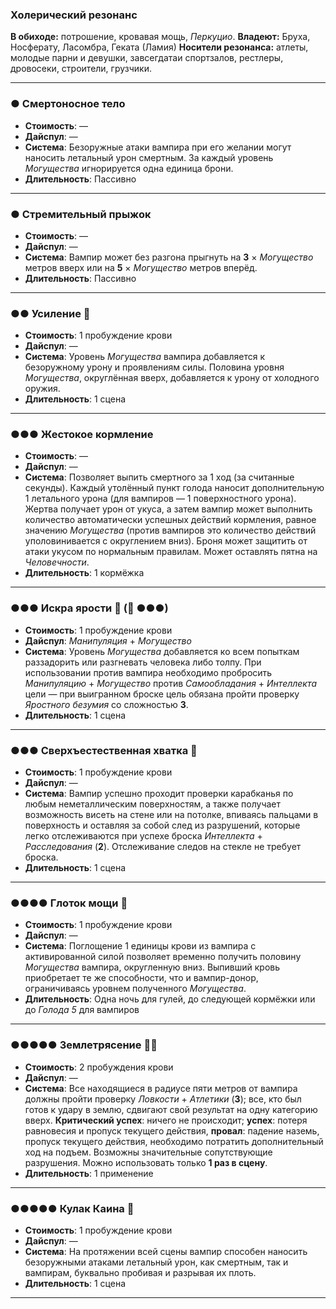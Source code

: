 
### Холерический резонанс

**В обиходе:** потрошение, кровавая мощь, *Перкуцио*.
**Владеют:** Бруха, Носферату, Ласомбра, Геката (Ламия)
**Носители резонанса:** атлеты, молодые парни и девушки, завсегдатаи спортзалов, рестлеры, дровосеки, строители, грузчики.
___
### ● Смертоносное тело

- **Стоимость**: —
- **Дайспул**: —
- **Система**: Безоружные атаки вампира при его желании могут наносить летальный урон смертным. За каждый уровень *Могущества* игнорируется одна единица брони.
- **Длительность**: Пассивно
___
### ● Стремительный прыжок

- **Стоимость**: —
- **Дайспул**: —
- **Система**: Вампир может без разгона прыгнуть на **3** × *Могущество* метров вверх или на **5** × *Могущество* метров вперёд.
- **Длительность**: Пассивно
___
### ●● Усиление 🍷

- **Стоимость**: 1 пробуждение крови
- **Дайспул**: —
- **Система**: Уровень *Могущества* вампира добавляется к безоружному урону и проявлениям силы. Половина уровня *Могущества*, округлённая вверх, добавляется к урону от холодного оружия.
- **Длительность**: 1 сцена
___
### ●●● Жестокое кормление

- **Стоимость**: —
- **Дайспул**: —
- **Система**: Позволяет выпить смертного за 1 ход (за считанные секунды). Каждый утолённый пункт голода наносит дополнительную 1 летального урона (для вампиров — 1 поверхностного урона). Жертва получает урон от укуса, а затем вампир может выполнить количество автоматически успешных действий кормления, равное значению *Могущества* (против вампиров это количество действий уполовинивается с округлением вниз). Броня может защитить от атаки укусом по нормальным правилам. Может оставлять пятна на *Человечности*.
- **Длительность**: 1 кормёжка
___
### ●●● Искра ярости 🍷 (👑 ●●●)

- **Стоимость**: 1 пробуждение крови
- **Дайспул**: *Манипуляция* + *Могущество*
- **Система**: Уровень *Могущества* добавляется ко всем попыткам раззадорить или разгневать человека либо толпу. При использовании против вампира необходимо пробросить *Манипуляцию* + *Могущество* против *Самообладания* + *Интеллекта* цели — при выигранном броске цель обязана пройти проверку *Яростного безумия* со сложностью **3**.
- **Длительность**: 1 сцена
___
### ●●● Сверхъестественная хватка 🍷

- **Стоимость**: 1 пробуждение крови
- **Дайспул**: —
- **Система**: Вампир успешно проходит проверки карабканья по любым неметаллическим поверхностям, а также получает возможность висеть на стене или на потолке, впиваясь пальцами в поверхность и оставляя за собой след из разрушений, которые легко отслеживаются при успехе броска *Интеллекта* + *Расследования* (**2**). Отслеживание следов на стекле не требует броска.
- **Длительность**: 1 сцена
___
### ●●●● Глоток мощи 🍷

- **Стоимость**: 1 пробуждение крови
- **Дайспул**: —
- **Система**: Поглощение 1 единицы крови из вампира с активированной силой позволяет временно получить половину *Могущества* вампира, округленную вниз. Выпивший кровь приобретает те же способности, что и вампир-донор, ограничиваясь уровнем полученного *Могущества*.
- **Длительность**: Одна ночь для гулей, до следующей кормёжки или до *Голода 5* для вампиров
___
### ●●●●● Землетрясение 🍷🍷

- **Стоимость**: 2 пробуждения крови
- **Дайспул**: —
- **Система**: Все находящиеся в радиусе пяти метров от вампира должны пройти проверку *Ловкости* + *Атлетики* (**3**); все, кто был готов к удару в землю, сдвигают свой результат на одну категорию вверх. **Критический успех**: ничего не происходит; **успех**: потеря равновесия и пропуск текущего действия, **провал**: падение наземь, пропуск текущего действия, необходимо потратить дополнительный ход на подъем. Возможны значительные сопутствующие разрушения. Можно использовать только **1 раз в сцену**.
- **Длительность**: 1 применение
___
### ●●●●● Кулак Каина 🍷

- **Стоимость**: 1 пробуждение крови
- **Дайспул**: —
- **Система**: На протяжении всей сцены вампир способен наносить безоружными атаками летальный урон, как смертным, так и вампирам, буквально пробивая и разрывая их плоть.
- **Длительность**: 1 сцена
___